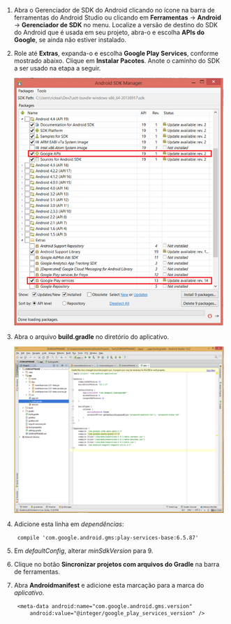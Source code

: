 1. Abra o Gerenciador de SDK do Android clicando no ícone na barra de ferramentas do Android Studio ou clicando em **Ferramentas** -> **Android** -> **Gerenciador de SDK** no menu. Localize a versão de destino do SDK do Android que é usada em seu projeto, abra-o e escolha **APIs do Google**, se ainda não estiver instalado.

2. Role até **Extras**, expanda-o e escolha **Google Play Services**, conforme mostrado abaixo. Clique em **Instalar Pacotes**. Anote o caminho do SDK a ser usado na etapa a seguir.

   	![](./media/notification-hubs-android-get-started/notification-hub-create-android-app4.png)


3. Abra o arquivo **build.gradle** no diretório do aplicativo.

	![](./media/mobile-services-android-get-started-push/android-studio-push-build-gradle.png)

4. Adicione esta linha em *dependências*:

   		compile 'com.google.android.gms:play-services-base:6.5.87'

5. Em *defaultConfig*, alterar *minSdkVersion* para 9.
 
6. Clique no botão **Sincronizar projetos com arquivos do Gradle** na barra de ferramentas.

7. Abra **Androidmanifest** e adicione esta marcação para a marca do *aplicativo*.

        <meta-data android:name="com.google.android.gms.version"
            android:value="@integer/google_play_services_version" />
 

<!---HONumber=July15_HO2-->